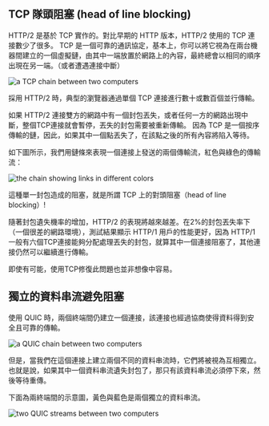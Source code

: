 ## TCP 隊頭阻塞 (head of line blocking)

HTTP/2 是基於 TCP 實作的。對比早期的 HTTP 版本，HTTP/2 使用的 TCP 連接數少了很多。
TCP 是一個可靠的通訊協定，基本上，你可以將它視為在兩台機器間建立的一個虛擬鏈，由其中一端放置於網路上的內容，最終總會以相同的順序出現在另一端。（或者遭遇連接中斷）

![a TCP chain between two computers](../images/tcp-chain.png)

採用 HTTP/2 時，典型的瀏覽器通過單個 TCP 連接進行數十或數百個並行傳輸。

如果 HTTP/2 連接雙方的網路中有一個封包丟失，或者任何一方的網路出現中斷，整個TCP連接就會暫停，丟失的封包需要被重新傳輸。
因為 TCP 是一個按序傳輸的鏈，因此，如果其中一個點丟失了，在該點之後的所有內容將陷入等待。

如下圖所示，我們用鏈條來表現一個連接上發送的兩個傳輸流，紅色與綠色的傳輸流：

![the chain showing links in different colors](../images/tcp-chain-streams.png)

這種單一封包造成的阻塞，就是所謂 TCP 上的對頭阻塞（head of line blocking）!

隨著封包遺失機率的增加，HTTP/2 的表現將越來越差。在2%的封包丟失率下（一個很差的網路環境），測試結果顯示 HTTP/1 用戶的性能更好，因為 HTTP/1 一般有六個TCP連接能夠分配處理丟失的封包，就算其中一個連接阻塞了，其他連接仍然可以繼續進行傳輸。

即使有可能，使用TCP修復此問題也並非想像中容易。

## 獨立的資料串流避免阻塞

使用 QUIC 時，兩個終端間仍建立一個連接，該連接也經過協商使得資料得到安全且可靠的傳輸。

![a QUIC chain between two computers](../images/tcp-chain.png)

但是，當我們在這個連接上建立兩個不同的資料串流時，它們將被視為互相獨立。也就是說，如果其中一個資料串流遺失封包了，那只有該資料串流必須停下來，然後等待重傳。

下面為兩終端間的示意圖，黃色與藍色是兩個獨立的資料串流。

![two QUIC streams between two computers](../images/quic-chain-streams.png)
